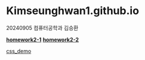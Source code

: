# Kimseunghwan1.github.io
20240905 컴퓨터공학과 김승환

[**homework2-1**](http://Kimseunghwan1.github.io/homework2-1.html)
[**homework2-2**](http://Kimseunghwan1.github.io/homework2-2.html)

[css_demo](http://Kimseunghwan1.github.io/css_demo.htm)
